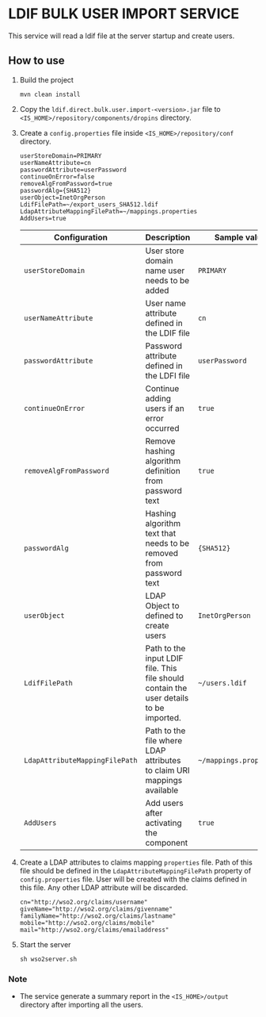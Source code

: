 # LDIF BULK USER IMPORT SERVICE

This service will read a ldif file at the server startup and create users.

## How to use

1. Build the project
   ```shell
   mvn clean install
   ```
2. Copy the `ldif.direct.bulk.user.import-<version>.jar` file to `<IS_HOME>/repository/components/dropins` directory.
3. Create a `config.properties` file inside `<IS_HOME>/repository/conf` directory.
   ```properties
   userStoreDomain=PRIMARY
   userNameAttribute=cn
   passwordAttribute=userPassword
   continueOnError=false
   removeAlgFromPassword=true
   passwordAlg={SHA512}
   userObject=InetOrgPerson
   LdifFilePath=~/export_users_SHA512.ldif
   LdapAttributeMappingFilePath=~/mappings.properties
   AddUsers=true
   ```
   | Configuration                  | Description                                                                            | Sample value            |
   |--------------------------------|----------------------------------------------------------------------------------------|-------------------------|
   | `userStoreDomain`              | User store domain name user needs to be added                                          | `PRIMARY`               |
   | `userNameAttribute`            | User name attribute defined in the LDIF file                                           | `cn`                    |
   | `passwordAttribute`            | Password attribute defined in the LDFI file                                            | `userPassword`          |
   | `continueOnError`              | Continue adding users if an error occurred                                             | `true`                  |
   | `removeAlgFromPassword`        | Remove hashing algorithm definition from password text                                 | `true`                  |
   | `passwordAlg`                  | Hashing algorithm text that needs to be removed from password text                     | `{SHA512}`              |
   | `userObject`                   | LDAP Object to defined to create users                                                 | `InetOrgPerson`         |
   | `LdifFilePath`                 | Path to the input LDIF file. This file should contain the user details to be imported. | `~/users.ldif`          |
   | `LdapAttributeMappingFilePath` | Path to the file where LDAP attributes to claim URI mappings available                 | `~/mappings.properties` |
   | `AddUsers`                     | Add users after activating the component                                               | `true`                  |

4. Create a LDAP attributes to claims mapping `properties` file. Path of this file should be defined in the `LdapAttributeMappingFilePath` property of `config.properties` file. User will be created with the claims defined in this file. Any other LDAP attribute will be discarded.

   ```properties
   cn="http://wso2.org/claims/username"
   giveName="http://wso2.org/claims/givenname"
   familyName="http://wso2.org/claims/lastname"
   mobile="http://wso2.org/claims/mobile"
   mail="http://wso2.org/claims/emailaddress"
   ```
   
5. Start the server
   ```shell
   sh wso2server.sh
   ```

### Note

- The service generate a summary report in the `<IS_HOME>/output` directory after importing all the users.
